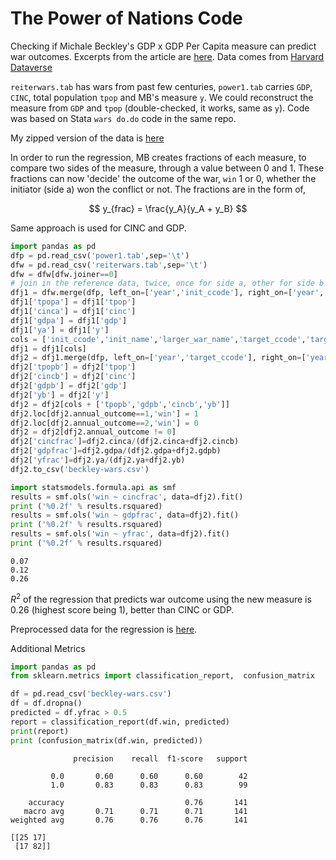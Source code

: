 # The Power of Nations Code

Checking if Michale Beckley's GDP x GDP Per Capita measure can predict
war outcomes. Excerpts from the article are [here](power-of-nations-beckley.html).
Data comes from [Harvard Dataverse](https://dataverse.harvard.edu/dataset.xhtml?persistentId=doi:10.7910/DVN/58KDCM)

`reiterwars.tab` has wars from past few centuries, `power1.tab`
carries `GDP`, `CINC`, total population `tpop` and MB's measure
`y`. We could reconstruct the measure from `GDP` and `tpop`
(double-checked, it works, same as `y`). Code was based on Stata `wars
do.do` code in the same repo.

My zipped version of the data is [here](https://drive.google.com/uc?export=view&id=1Gh2-Kq9EigyQ_llE_mwG-WS8Knyi7KQR)

In order to run the regression, MB creates fractions of each measure,
to compare two sides of the measure, through a value between 0 and 1.
These fractions can now 'decide' the outcome of the war, `win` 1 or 0,
whether the initiator (side a) won the conflict or not. The fractions
are in the form of,

$$
y_{frac} = \frac{y_A}{y_A + y_B}
$$

Same approach is used for CINC and GDP.

```python
import pandas as pd
dfp = pd.read_csv('power1.tab',sep='\t')
dfw = pd.read_csv('reiterwars.tab',sep='\t')
dfw = dfw[dfw.joiner==0]
# join in the reference data, twice, once for side a, other for side b
dfj1 = dfw.merge(dfp, left_on=['year','init_ccode'], right_on=['year','ccode'],how='left')
dfj1['tpopa'] = dfj1['tpop'] 
dfj1['cinca'] = dfj1['cinc'] 
dfj1['gdpa'] = dfj1['gdp']
dfj1['ya'] = dfj1['y']
cols = ['init_ccode','init_name','larger_war_name','target_ccode','target_name','year','tpopa','cinca','gdpa','ya','annual_outcome']
dfj1 = dfj1[cols]
dfj2 = dfj1.merge(dfp, left_on=['year','target_ccode'], right_on=['year','ccode'],how='left')
dfj2['tpopb'] = dfj2['tpop'] 
dfj2['cincb'] = dfj2['cinc'] 
dfj2['gdpb'] = dfj2['gdp']
dfj2['yb'] = dfj2['y']
dfj2 = dfj2[cols + ['tpopb','gdpb','cincb','yb']]
dfj2.loc[dfj2.annual_outcome==1,'win'] = 1
dfj2.loc[dfj2.annual_outcome==2,'win'] = 0
dfj2 = dfj2[dfj2.annual_outcome != 0]
dfj2['cincfrac']=dfj2.cinca/(dfj2.cinca+dfj2.cincb)
dfj2['gdpfrac']=dfj2.gdpa/(dfj2.gdpa+dfj2.gdpb)
dfj2['yfrac']=dfj2.ya/(dfj2.ya+dfj2.yb)
dfj2.to_csv('beckley-wars.csv')
```

```python
import statsmodels.formula.api as smf
results = smf.ols('win ~ cincfrac', data=dfj2).fit()
print ('%0.2f' % results.rsquared)
results = smf.ols('win ~ gdpfrac', data=dfj2).fit()
print ('%0.2f' % results.rsquared)
results = smf.ols('win ~ yfrac', data=dfj2).fit()
print ('%0.2f' % results.rsquared)
```

```text
0.07
0.12
0.26
```

$R^2$ of the regression that predicts war outcome using the new
measure is 0.26 (highest score being 1), better than CINC or GDP.

Preprocessed data for the regression is [here](beckley-wars.csv).

Additional Metrics

```python
import pandas as pd
from sklearn.metrics import classification_report,  confusion_matrix

df = pd.read_csv('beckley-wars.csv')
df = df.dropna()
predicted = df.yfrac > 0.5
report = classification_report(df.win, predicted)
print(report)
print (confusion_matrix(df.win, predicted))
```

```text
              precision    recall  f1-score   support

         0.0       0.60      0.60      0.60        42
         1.0       0.83      0.83      0.83        99

    accuracy                           0.76       141
   macro avg       0.71      0.71      0.71       141
weighted avg       0.76      0.76      0.76       141

[[25 17]
 [17 82]]
```







